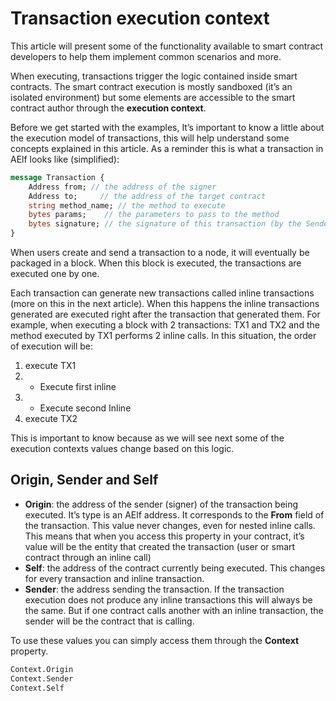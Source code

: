 # Transaction execution context

This article will present some of the functionality available to smart contract developers to help them implement common scenarios and more.

When executing, transactions trigger the logic contained inside smart contracts. The smart contract execution is mostly sandboxed (it’s an isolated environment) but some elements are accessible to the smart contract author through the **execution context**. 

Before we get started with the examples, It’s important to know a little about the execution model of transactions, this will help understand some concepts explained in this article. As a reminder this is what a transaction in AElf looks like (simplified):

```protobuf
message Transaction {
    Address from; // the address of the signer
    Address to;     // the address of the target contract 
    string method_name; // the method to execute
    bytes params;    // the parameters to pass to the method 
    bytes signature; // the signature of this transaction (by the Sender)
}
```

When users create and send a transaction to a node, it will eventually be packaged in a block. When this block is executed, the transactions are executed one by one. 

Each transaction can generate new transactions called inline transactions (more on this in the next article). When this happens the inline transactions generated are executed right after the transaction that generated them. For example, when executing a block with 2 transactions: TX1 and TX2 and the method executed by TX1 performs 2 inline calls. In this situation, the order of execution will be:
1. execute TX1 
2.    - Execute first inline 
3.    - Execute second Inline 
4. execute TX2 

This is important to know because as we will see next some of the execution contexts values change based on this logic.

## Origin, Sender and Self

- **Origin**: the address of the sender (signer) of the transaction being executed. It’s type is an AElf address. It corresponds to the **From** field of the transaction. This value never changes, even for nested inline calls. This means that when you access this property in your contract, it’s value will be the entity that created the transaction (user or smart contract through an inline call) 
- **Self**: the address of the contract currently being executed. This changes for every transaction and inline transaction.
- **Sender**: the address sending the transaction. If the transaction execution does not produce any inline transactions this will always be the same. But if one contract calls another with an inline transaction, the sender will be the contract that is calling.

To use these values you can simply access them through the **Context** property.

```protobuf
Context.Origin
Context.Sender
Context.Self
```
